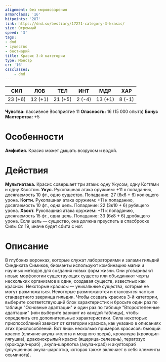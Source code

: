 ```yaml
---
alignment: без мировоззрения
armorclass: '16'
hitpoints: '287'
link: https://dnd.su/bestiary/17271-category-3-krasis/
size: Огромный
speed: '3'
tags:
- dnd
- существо
- бестиарий
title: Красис 3-й категории
type: Монстр
cr: '16'
cssclasses:
    - dnd
---
```



| СИЛ | ЛОВ | ТЕЛ | ИНТ | МДР | ХАР |
|---|---|---|---|---|---|
| 23 (+6) | 12 (+1) | 21 (+5) | 2 (-4) | 13 (+1) | 8 (-1) |
**Чувства:** пассивное Восприятие 11
**Опасность:** 16 (15 000 опыта)
**Бонус Мастерства:** +5


# Особенности
**Амфибия.** Красис может дышать воздухом и водой.


# Действия
**Мультиатака.** Красис совершает три атаки: одну Укусом, одну Когтями и одну Хвостом.
**Укус.** Рукопашная атака оружием: +11 к попаданию, досягаемость 10 фт., одно существо. Попадание: 27 (6к6 + 6) колющего урона.
**Когти.** Рукопашная атака оружием: +11 к попаданию, досягаемость 10 фт., одна цель. Попадание: 22 (3к10 + 6) рубящего урона.
**Хвост.** Рукопашная атака оружием: +11 к попаданию, досягаемость 15 фт., одна цель. Попадание: 33 (6к8 + 6) дробящего урона. Если цель — существо, она должна преуспеть в спасброске Силы Сл 19, иначе будет сбита с ног.


# Описание
В глубоких воронках, которые служат лабораториями и залами гильдий Синдиката Симиков, биоманты используют комбинацию магии и научных методов для создания новых форм жизни. Они уговаривают новые морфологии существующих существ или объединяют черты нескольких организмов в один, создавая существ, известных как красисы. Некоторые красисы — уникальные существа, которые не могут размножаться. Некоторые размножаются и становятся частью стандартного зверинца гильдии. Чтобы создать красиса 3-й категории, выберите соответствующий блок характеристик и бросьте один раз по таблице "Основные адаптации" и один раз по таблице "Второстепенные адаптации" (или выберите вариант из каждой таблицы), чтобы определить его дополнительные характеристики. Сила некоторых приспособлений зависит от категории красиса, как указано в описаниях этих приспособлений. Вот лишь несколько примеров красисов: бьющий красис (слияние акулы-молота и мощного зверя), кроканура (крокодил-лягушка), драконокрылый красис (ящерица-селезень), тератозух (крокодил-краб) , акула-шарлотка (акула-краб) и акултокраб (улучшенная акула-шарлотка, которая также включает в себя элементы осьминога).